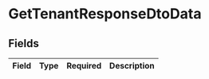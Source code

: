# GetTenantResponseDtoData


## Fields

| Field       | Type        | Required    | Description |
| ----------- | ----------- | ----------- | ----------- |